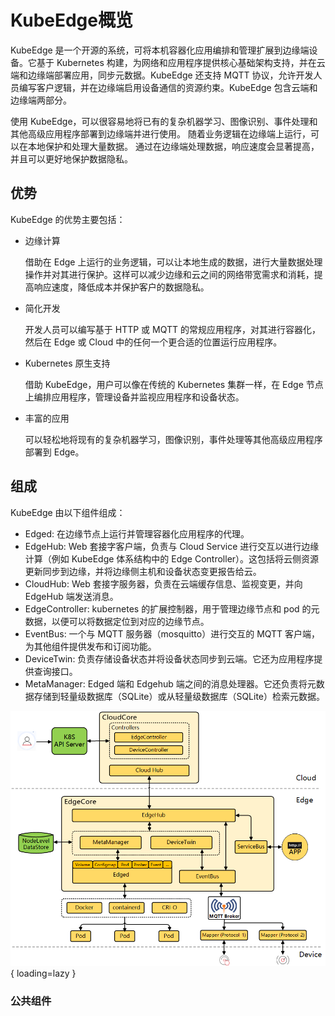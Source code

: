 # KubeEdge概览

KubeEdge 是一个开源的系统，可将本机容器化应用编排和管理扩展到边缘端设备。它基于 Kubernetes 构建，为网络和应用程序提供核心基础架构支持，并在云端和边缘端部署应用，同步元数据。KubeEdge 还支持 MQTT 协议，允许开发人员编写客户逻辑，并在边缘端启用设备通信的资源约束。KubeEdge 包含云端和边缘端两部分。

使用 KubeEdge，可以很容易地将已有的复杂机器学习、图像识别、事件处理和其他高级应用程序部署到边缘端并进行使用。 随着业务逻辑在边缘端上运行，可以在本地保护和处理大量数据。 通过在边缘端处理数据，响应速度会显著提高，并且可以更好地保护数据隐私。

## 优势
KubeEdge 的优势主要包括：

- 边缘计算

    借助在 Edge 上运行的业务逻辑，可以让本地生成的数据，进行大量数据处理操作并对其进行保护。这样可以减少边缘和云之间的网络带宽需求和消耗，提高响应速度，降低成本并保护客户的数据隐私。

- 简化开发

    开发人员可以编写基于 HTTP 或 MQTT 的常规应用程序，对其进行容器化，然后在 Edge 或 Cloud 中的任何一个更合适的位置运行应用程序。

- Kubernetes 原生支持

    借助 KubeEdge，用户可以像在传统的 Kubernetes 集群一样，在 Edge 节点上编排应用程序，管理设备并监视应用程序和设备状态。

- 丰富的应用

    可以轻松地将现有的复杂机器学习，图像识别，事件处理等其他高级应用程序部署到 Edge。

## 组成

KubeEdge 由以下组件组成：

- Edged: 在边缘节点上运行并管理容器化应用程序的代理。
- EdgeHub: Web 套接字客户端，负责与 Cloud Service 进行交互以进行边缘计算（例如 KubeEdge 体系结构中的 Edge Controller）。这包括将云侧资源更新同步到边缘，并将边缘侧主机和设备状态变更报告给云。
- CloudHub: Web 套接字服务器，负责在云端缓存信息、监视变更，并向 EdgeHub 端发送消息。
- EdgeController: kubernetes 的扩展控制器，用于管理边缘节点和 pod 的元数据，以便可以将数据定位到对应的边缘节点。
- EventBus: 一个与 MQTT 服务器（mosquitto）进行交互的 MQTT 客户端，为其他组件提供发布和订阅功能。
- DeviceTwin: 负责存储设备状态并将设备状态同步到云端。它还为应用程序提供查询接口。
- MetaManager: Edged 端和 Edgehub 端之间的消息处理器。它还负责将元数据存储到轻量级数据库（SQLite）或从轻量级数据库（SQLite）检索元数据。

![](../../assets/images/kubeedge-infra.png){ loading=lazy }

### 公共组件

